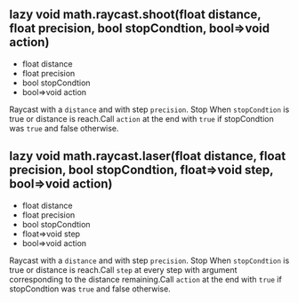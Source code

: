 ## lazy void math.raycast.shoot(float distance, float precision, bool stopCondtion, bool=>void action)
- float distance
- float precision
- bool stopCondtion
- bool=>void action

Raycast with a `distance` and with step `precision`. Stop When `stopCondtion` is true or distance is reach.Call `action` at the end with `true` if stopCondtion was `true` and false otherwise.

## lazy void math.raycast.laser(float distance, float precision, bool stopCondtion, float=>void step, bool=>void action)
- float distance
- float precision
- bool stopCondtion
- float=>void step
- bool=>void action

Raycast with a `distance` and with step `precision`. Stop When `stopCondtion` is true or distance is reach.Call `step` at every step with argument corresponding to the distance remaining.Call `action` at the end with `true` if stopCondtion was `true` and false otherwise.


